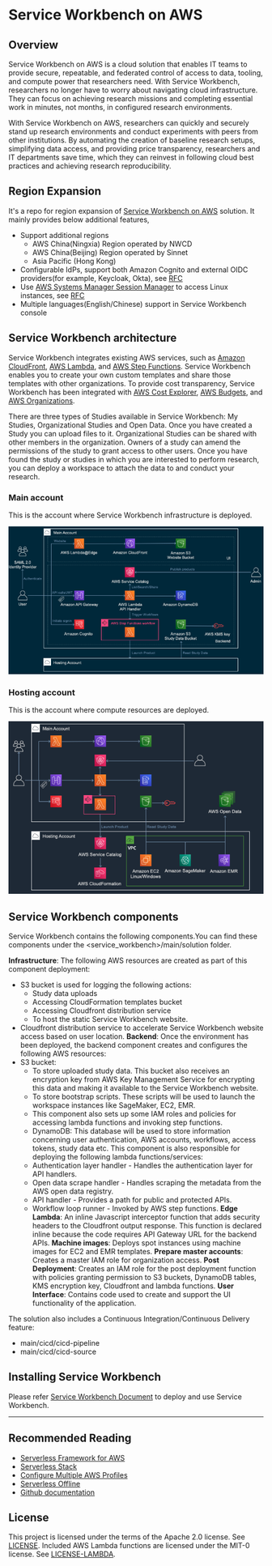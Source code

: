 # Service Workbench on AWS

## Overview

Service Workbench on AWS is a cloud solution that enables IT teams to provide secure, repeatable, and federated control of access to data, tooling, and compute power that researchers need. With Service Workbench, researchers no longer have to worry about navigating cloud infrastructure. They can focus on
achieving research missions and completing essential work in minutes, not months, in configured research environments.

With Service Workbench on AWS, researchers can quickly and securely stand up research environments and conduct experiments with peers from other institutions. By automating the creation of baseline research setups, simplifying data access, and providing price transparency, researchers and IT departments save time, which they can reinvest in following cloud best practices and achieving research
reproducibility.

## Region Expansion

It's a repo for region expansion of [Service Workbench on AWS][swb] solution.
It mainly provides below additional features,

- Support additional regions
    - AWS China(Ningxia) Region operated by NWCD
    - AWS China(Beijing) Region operated by Sinnet
    - Asia Pacific (Hong Kong)
- Configurable IdPs, support both Amazon Cognito and external OIDC providers(for example, Keycloak, Okta), see [RFC](./rfcs/configurable_idp/index.md)
- Use [AWS Systems Manager Session Manager][ssm-session-manager] to access Linux instances, see [RFC](./rfcs/ssm_to_access_linux_template/index.md)
- Multiple languages(English/Chinese) support in Service Workbench console

## Service Workbench architecture

Service Workbench integrates existing AWS services, such as [Amazon CloudFront](https://docs.aws.amazon.com/AmazonCloudFront/latest/DeveloperGuide/Introduction.html), [AWS Lambda](https://docs.aws.amazon.com/lambda/latest/dg/welcome.html), and [AWS Step Functions](https://docs.aws.amazon.com/lambda/latest/dg/lambda-stepfunctions.html). Service Workbench enables you to create your own custom templates and share those templates with other organizations. To provide cost transparency, Service Workbench has been integrated with [AWS Cost Explorer](https://docs.aws.amazon.com/awsaccountbilling/latest/aboutv2/ce-getting-started.html), [AWS Budgets](https://docs.aws.amazon.com/awsaccountbilling/latest/aboutv2/budgets-managing-costs.html), and [AWS Organizations](https://docs.aws.amazon.com/awsaccountbilling/latest/aboutv2/consolidated-billing.html).

There are three types of Studies available in Service Workbench: My Studies, Organizational Studies and Open Data. Once you have created a Study you can upload files to it. Organizational Studies can be shared with other members in the organization. Owners of a study can amend the permissions of the study to grant access to other users. Once you have found the study or studies in which you are interested to perform research, you can deploy a workspace to attach the data to and conduct your research. 

### Main account

This is the account where Service Workbench infrastructure is deployed.

![Architecture1](docs/docs/images/main_account.png)

### Hosting account

This is the account where compute resources are deployed.

![Architecture2](docs/docs/images/hosting_account.png)

## Service Workbench components

Service Workbench contains the following components.You can find these components under the <service_workbench>/main/solution folder.

**Infrastructure**: The following AWS resources are created as part of this component deployment:
+ S3 bucket is used for logging the following actions:
     + Study data uploads
     + Accessing CloudFormation templates bucket
     + Accessing Cloudfront distribution service
     + To host the static Service Workbench website.
+ Cloudfront distribution service to accelerate Service Workbench website access based on user location.
**Backend**: Once the environment has been deployed, the backend component creates and configures the following AWS resources:
 + S3 bucket: 
     + To store uploaded study data. This bucket also receives an encryption key from AWS Key Management Service for encrypting this data and making it available to the Service Workbench website.
     + To store bootstrap scripts. These scripts will be used to launch the workspace instances like SageMaker, EC2, EMR.
     + This component also sets up some IAM roles and policies for accessing lambda functions and invoking step functions.
     + DynamoDB: This database will be used to store information concerning user authentication, AWS accounts, workflows, access tokens, study data etc. 
 This component is also responsible for deploying the following lambda functions/services:
     + Authentication layer handler - Handles the authentication layer for API handlers.
	+ Open data scrape handler - Handles scraping the metadata from the AWS open data registry.
     + API handler - Provides a path for public and protected APIs.
     + Workflow loop runner - Invoked by AWS step functions.
**Edge Lambda**: An inline Javascript interceptor function that adds security headers to the Cloudfront output response. This function is declared inline because the code requires API Gateway URL for the backend APIs.
**Machine images**: Deploys spot instances using machine images for EC2 and EMR templates.
**Prepare master accounts**: Creates a master IAM role for organization access.
**Post Deployment**: Creates an IAM role for the post deployment function with policies granting permission to S3 buckets, DynamoDB tables, KMS encryption key, Cloudfront and lambda functions.
**User Interface**: Contains code used to create and support the UI functionality of the application.

The solution also includes a Continuous Integration/Continuous Delivery feature:
+ main/cicd/cicd-pipeline
+ main/cicd/cicd-source

## Installing Service Workbench

Please refer [Service Workbench Document](https://awslabs.github.io/service-workbench-on-aws-cn/installation_guide/overview) to deploy and use Service Workbench.

---

## Recommended Reading

- [Serverless Framework for AWS](https://serverless.com/framework/docs/providers/aws/)
- [Serverless Stack](https://serverless-stack.com/)
- [Configure Multiple AWS Profiles](https://serverless-stack.com/chapters/configure-multiple-aws-profiles.html)
- [Serverless Offline](https://github.com/dherault/serverless-offline)
- [Github documentation](https://git-scm.com/docs)

## License

This project is licensed under the terms of the Apache 2.0 license. See [LICENSE](LICENSE).
Included AWS Lambda functions are licensed under the MIT-0 license. See [LICENSE-LAMBDA](LICENSE-LAMBDA).

[swb]: https://github.com/awslabs/service-workbench-on-aws
[ssm-session-manager]: https://docs.aws.amazon.com/systems-manager/latest/userguide/session-manager.html
